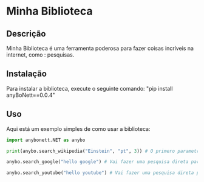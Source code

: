 # Minha Biblioteca

## Descrição
Minha Biblioteca é uma ferramenta poderosa para fazer coisas incríveis na internet, como : pesquisas.

## Instalação
Para instalar a biblioteca, execute o seguinte comando: "pip install anyBoNett==0.0.4"


## Uso
Aqui está um exemplo simples de como usar a biblioteca:

```python
import anybonett.NET as anybo

print(anybo.search_wikipedia("Einstein", "pt", 3)) # O primero parametro e para a pesquisa, a segunda é o idioma e o ultimo é quantas linhas

anybo.search_google("hello google") # Vai fazer uma pesquisa direta para google, pesquisando "hello google"

anybo.search_youtube("hello youtube") # Vai fazer uma pesquisa direta para youtube, pesquisando "hello youtube"




